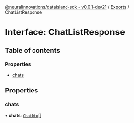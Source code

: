 [@neuralinnovations/dataisland-sdk - v0.0.1-dev21](../../README.md) / [Exports](../modules.md) / ChatListResponse

# Interface: ChatListResponse

## Table of contents

### Properties

- [chats](ChatListResponse.md#chats)

## Properties

### chats

• **chats**: [`ChatDto`](ChatDto.md)[]
